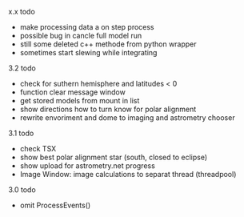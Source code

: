 x.x todo
- make processing data a on step process
- possible bug in cancle full model run
- still some deleted c++ methode from python wrapper
- sometimes start slewing while integrating

3.2 todo
- check for suthern hemisphere and latitudes < 0
- function clear message window
- get stored models from mount in list
- show directions how to turn know for polar alignment
- rewrite envoriment and dome to imaging and astrometry chooser

3.1 todo
- check TSX
- show best polar alignment star (south, closed to eclipse)
- show upload for astrometry.net progress
- Image Window: image calculations to separat thread (threadpool)

3.0 todo

- omit ProcessEvents()
